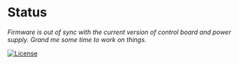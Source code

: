 # Status

*Firmware is out of sync with the current version of control board and power supply. Grand me some time to work on things.*

[![License](https://img.shields.io/badge/License-Apache%202.0-blue.svg)](https://opensource.org/licenses/Apache-2.0)
